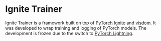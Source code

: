 # Ignite Trainer

Ignite Trainer is a framework built on top of [PyTorch Ignite](https://github.com/pytorch/ignite) and [visdom](https://github.com/facebookresearch/visdom).
It was developed to wrap training and logging of PyTorch models. 
The development is frozen due to the switch to [PyTorch Lightning](https://github.com/PyTorchLightning/pytorch-lightning).
